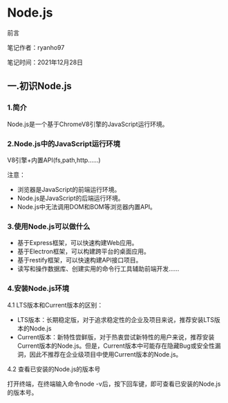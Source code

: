 # Node.js

前言

笔记作者：ryanho97

笔记时间：2021年12月28日



## 一.初识Node.js

### 1.简介

Node.js是一个基于ChromeV8引擎的JavaScript运行环境。

### 2.Node.js中的JavaScript运行环境

V8引擎+内置API(fs,path,http......)

注意：

- 浏览器是JavaScript的前端运行环境。
- Node.js是JavaScript的后端运行环境。
- Node.js中无法调用DOM和BOM等浏览器内置API。

### 3.使用Node.js可以做什么

- 基于Express框架，可以快速构建Web应用。
- 基于Electron框架，可以构建跨平台的桌面应用。
- 基于restify框架，可以快速构建API接口项目。
- 读写和操作数据库、创建实用的命令行工具辅助前端开发......

### 4.安装Node.js环境

4.1 LTS版本和Current版本的区别：

- LTS版本：长期稳定版，对于追求稳定性的企业及项目来说，推荐安装LTS版本的Node.js
- Current版本：新特性尝鲜版，对于热衷尝试新特性的用户来说，推荐安装Current版本的Node.js。但是，Current版本中可能存在隐藏Bug或安全性漏洞，因此不推荐在企业级项目中使用Current版本的Node.js。

4.2 查看已安装的Node.js的版本号

打开终端，在终端输入命令node -v后，按下回车键，即可查看已安装的Node.js的版本号。

